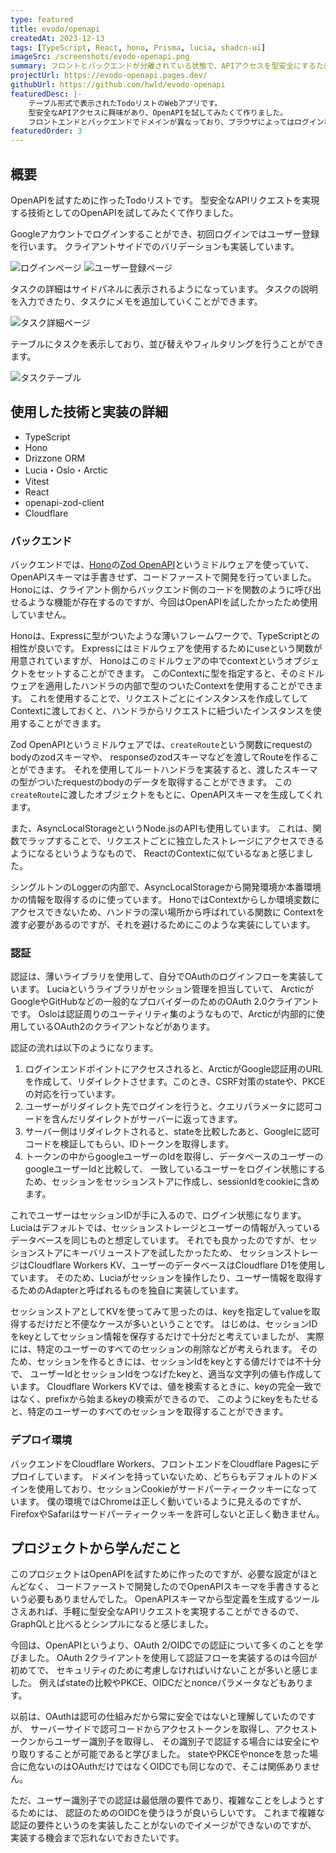 ```yaml
---
type: featured
title: evodo/openapi
createdAt: 2023-12-13
tags: [TypeScript, React, hono, Prisma, lucia, shadcn-ui]
imageSrc: /screenshots/evodo-openapi.png
summary: フロントとバックエンドが分離されている状態で、APIアクセスを型安全にするためのOpenAPIを試したくて作ったTodoリストアプリです。
projectUrl: https://evodo-openapi.pages.dev/
githubUrl: https://github.com/hwld/evodo-openapi
featuredDesc: |-
    テーブル形式で表示されたTodoリストのWebアプリです。
    型安全なAPIアクセスに興味があり、OpenAPIを試してみたくて作りました。
    フロントエンドとバックエンドでドメインが異なっており、ブラウザによってはログイン状態が維持されないかもしれません。
featuredOrder: 3
---
```


## 概要

OpenAPIを試すために作ったTodoリストです。
型安全なAPIリクエストを実現する技術としてのOpenAPIを試してみたくて作りました。

Googleアカウントでログインすることができ、初回ログインではユーザー登録を行います。
クライアントサイドでのバリデーションも実装しています。

![ログインページ](/screenshots/evodo-openapi-login.png)
![ユーザー登録ページ](/screenshots/evodo-openapi-signup.png)  

タスクの詳細はサイドパネルに表示されるようになっています。
タスクの説明を入力できたり、タスクにメモを追加していくことができます。  

![タスク詳細ページ](/screenshots/evodo-openapi-detail.png)  

テーブルにタスクを表示しており、並び替えやフィルタリングを行うことができます。

![タスクテーブル](/screenshots/evodo-openapi-filtering.png)

## 使用した技術と実装の詳細

- TypeScript
- Hono
- Drizzone ORM
- Lucia・Oslo・Arctic
- Vitest
- React
- openapi-zod-client
- Cloudflare

### バックエンド

バックエンドでは、[Hono](https://hono.dev/)の[Zod OpenAPI](https://hono.dev/snippets/zod-openapi)というミドルウェアを使っていて、
OpenAPIスキーマは手書きせず、コードファーストで開発を行っていました。
Honoには、クライアント側からバックエンド側のコードを関数のように呼び出せるような機能が存在するのですが、今回はOpenAPIを試したかったため使用していません。

Honoは、Expressに型がついたような薄いフレームワークで、TypeScriptとの相性が良いです。
Expressにはミドルウェアを使用するためにuseという関数が用意されていますが、
Honoはこのミドルウェアの中でcontextというオブジェクトをセットすることができます。
このContextに型を指定すると、そのミドルウェアを適用したハンドラの内部で型のついたContextを使用することができます。
これを使用することで、リクエストごとにインスタンスを作成してしてContextに渡しておくと、ハンドラからリクエストに紐づいたインスタンスを使用することができます。

Zod OpenAPIというミドルウェアでは、`createRoute`という関数にrequestのbodyのzodスキーマや、
responseのzodスキーマなどを渡してRouteを作ることができます。
それを使用してルートハンドラを実装すると、渡したスキーマの型がついたrequestのbodyのデータを取得することができます。
この`createRoute`に渡したオブジェクトをもとに、OpenAPIスキーマを生成してくれます。

また、AsyncLocalStorageというNode.jsのAPIも使用しています。
これは、関数でラップすることで、リクエストごとに独立したストレージにアクセスできるようになるというようなもので、
ReactのContextに似ているなぁと感じました。

シングルトンのLoggerの内部で、AsyncLocalStorageから開発環境か本番環境かの情報を取得するのに使っています。
HonoではContextからしか環境変数にアクセスできないため、ハンドラの深い場所から呼ばれている関数に
Contextを渡す必要があるのですが、それを避けるためにこのような実装にしています。

### 認証

認証は、薄いライブラリを使用して、自分でOAuthのログインフローを実装しています。
Luciaというライブラリがセッション管理を担当していて、
ArcticがGoogleやGitHubなどの一般的なプロバイダーのためのOAuth 2.0クライアントです。
Osloは認証周りのユーティリティ集のようなもので、Arcticが内部的に使用しているOAuth2のクライアントなどがあります。

認証の流れは以下のようになります。

1. ログインエンドポイントにアクセスされると、ArcticがGoogle認証用のURLを作成して、リダイレクトさせます。このとき、CSRF対策のstateや、PKCEの対応を行っています。
2. ユーザーがリダイレクト先でログインを行うと、クエリパラメータに認可コードを含んだリダイレクトがサーバーに返ってきます。
3. サーバー側はリダイレクトされると、stateを比較したあと、Googleに認可コードを検証してもらい、IDトークンを取得します。
4. トークンの中からgoogleユーザーのIdを取得し、データベースのユーザーのgoogleユーザーIdと比較して、
一致しているユーザーをログイン状態にするため、セッションをセッションストアに作成し、sessionIdをcookieに含めます。

これでユーザーはセッションIDが手に入るので、ログイン状態になります。
Luciaはデフォルトでは、セッションストレージとユーザーの情報が入っているデータベースを同じものと想定しています。
それでも良かったのですが、セッションストアにキーバリューストアを試したかったため、
セッションストレージはCloudflare Workers KV、ユーザーのデータベースはCloudflare D1を使用しています。
そのため、Luciaがセッションを操作したり、ユーザー情報を取得するためのAdapterと呼ばれるものを独自に実装しています。

セッションストアとしてKVを使ってみて思ったのは、keyを指定してvalueを取得するだけだと不便なケースが多いということです。
はじめは、セッションIDをkeyとしてセッション情報を保存するだけで十分だと考えていましたが、
実際には、特定のユーザーのすべてのセッションの削除などが考えられます。
そのため、セッションを作るときには、セッションIdをkeyとする値だけでは不十分で、
ユーザーIdとセッションIdをつなげたkeyと、適当な文字列の値も作成しています。
Cloudflare Workers KVでは、値を検索するときに、keyの完全一致ではなく、prefixから始まるkeyの検索ができるので、
このようにkeyをもたせると、特定のユーザーのすべてのセッションを取得することができます。

### デプロイ環境

バックエンドをCloudflare Workers、フロントエンドをCloudflare Pagesにデプロイしています。
ドメインを持っていないため、どちらもデフォルトのドメインを使用しており、セッションCookieがサードパーティークッキーになっています。
僕の環境ではChromeは正しく動いているように見えるのですが、FirefoxやSafariはサードパーティークッキーを許可しないと正しく動きません。

## プロジェクトから学んだこと

このプロジェクトはOpenAPIを試すために作ったのですが、必要な設定がほとんどなく、
コードファーストで開発したのでOpenAPIスキーマを手書きするという必要もありませんでした。
OpenAPIスキーマから型定義を生成するツールさえあれば、手軽に型安全なAPIリクエストを実現することができるので、
GraphQLと比べるとシンプルになると感じました。

今回は、OpenAPIというより、OAuth 2/OIDCでの認証について多くのことを学びました。
OAuth 2クライアントを使用して認証フローを実装するのは今回が初めてで、
セキュリティのために考慮しなければいけないことが多いと感じました。
例えばstateの比較やPKCE、OIDCだとnonceパラメータなどもあります。

以前は、OAuthは認可の仕組みだから常に安全ではないと理解していたのですが、
サーバーサイドで認可コードからアクセストークンを取得し、アクセストークンからユーザー識別子を取得し、
その識別子で認証する場合には安全にやり取りすることが可能であると学びました。
stateやPKCEやnonceを怠った場合に危ないのはOAuthだけではなくOIDCでも同じなので、そこは関係ありません。

ただ、ユーザー識別子での認証は最低限の要件であり、複雑なことをしようとするためには、
認証のためのOIDCを使うほうが良いらしいです。
これまで複雑な認証の要件というのを実装したことがないのでイメージができないのですが、
実装する機会まで忘れないでおきたいです。
